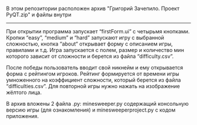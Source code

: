 В этом репозитории расположен архив "Григорий Зачепило. Проект PyQT.zip" и файлы внутри

**********

При открытии программа запускает “firstForm.ui” с четырьмя кнопками. Кропки “easy”, “medium” и “hard” запускают игру с выбранной сложностью, кнопка “about“ открывает форму с описанием игры, правилами и т.д.
Игра запускается с полем, размер и количество мин которого зависит от сложности и берется из файла “difficulty.csv”. 

После победы пользователь вводит свой никнейм и ему открывается форма с рейтингом игроков. Рейтинг формируется от времени игры умноженного на коэффициент сложности, который берется из файла “difficulties.csv”. Для повторной игры нужно нажать на изображение жёлтого лица.

В архив вложены 2 файла .py: minesweeper.py содержащий консольную версию игры (для ознакомления) и minesweeperproject.py с кодом приложения.
